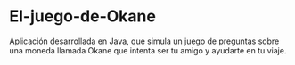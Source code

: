 # El-juego-de-Okane
Aplicación desarrollada en Java, que simula un juego de preguntas sobre una moneda llamada Okane que intenta ser tu amigo y ayudarte en tu viaje.
